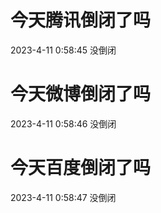 # 今天腾讯倒闭了吗

2023-4-11 0:58:45 没倒闭

# 今天微博倒闭了吗

2023-4-11 0:58:46 没倒闭

# 今天百度倒闭了吗

2023-4-11 0:58:47 没倒闭

